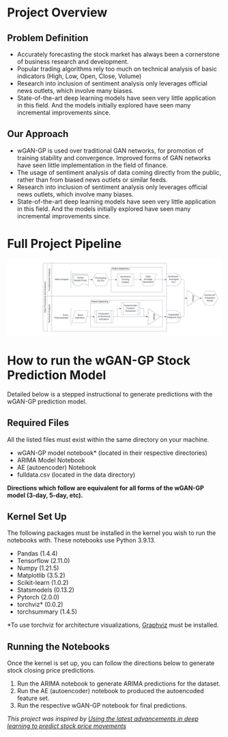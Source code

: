 # Project Overview
## Problem Definition
- Accurately forecasting the stock market has always been a cornerstone of business research and development.
- Popular trading algorithms rely too much on technical analysis of basic indicators (High, Low, Open, Close, Volume)
- Research into inclusion of sentiment analysis only leverages official news outlets, which involve many biases.
- State-of-the-art deep learning models have seen very little application in this field. And the models initially explored have seen many incremental improvements since. 
## Our Approach
- wGAN-GP is used over traditional GAN networks, for promotion of training stability and convergence. Improved forms of GAN networks have seen little implementation in the field of finance.
- The usage of sentiment analysis of data coming directly from the public, rather than from biased news outlets or similar feeds.
- Research into inclusion of sentiment analysis only leverages official news outlets, which involve many biases.
- State-of-the-art deep learning models have seen very little application in this field. And the models initially explored have seen many incremental improvements since. 
# Full Project Pipeline
![Project Pipeline](ML&#32;Capstone&#32;Project&#32;Pipeline&#32;Diagram.png)

# How to run the wGAN-GP Stock Prediction Model

Detailed below is a stepped instructional to generate predictions with the wGAN-GP prediction model.


## Required Files

All the listed files must exist within the same directory on your machine.
- wGAN-GP model notebook* (located in their respective directories)
- ARIMA Model Notebook
- AE (autoencoder) Notebook
- fulldata.csv (located in the data directory)

**Directions which follow are equivalent for all forms of the wGAN-GP model (3-day, 5-day, etc).**

## Kernel Set Up
The following packages must be installed in the kernel you wish to run the notebooks with. These notebooks use Python 3.9.13.
- Pandas (1.4.4)
- Tensorflow (2.11.0)
- Numpy (1.21.5)
- Matplotlib (3.5.2)
- Scikit-learn (1.0.2)
- Statsmodels (0.13.2)
- Pytorch (2.0.0)
- torchviz* (0.0.2)
- torchsummary (1.4.5)

\*To use torchviz for architecture visualizations, [Graphviz](https://graphviz.org/download/) must be installed.

## Running the Notebooks

Once the kernel is set up, you can follow the directions below to generate stock closing price predictions.

1. Run the ARIMA notebook to generate ARIMA predictions for the dataset.
2. Run the AE (autoencoder) notebook to produced the autoencoded feature set.
3. Run the respective wGAN-GP notebook for final predictions.


*This project was inspired by [Using the latest advancements in deep learning to predict stock price movements](https://towardsdatascience.com/aifortrading-2edd6fac689d#5ec4)*
